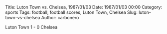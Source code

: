 Title: Luton Town vs. Chelsea, 1987/01/03
Date: 1987/01/03 00:00
Category: sports
Tags: football, football scores, Luton Town, Chelsea
Slug: luton-town-vs-chelsea
Author: carbonero


Luton Town 1 - 0 Chelsea
